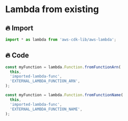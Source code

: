 # Lambda from existing

## 🔥 Import

```typescript
import * as lambda from 'aws-cdk-lib/aws-lambda';
```

## 🔥 Code

```typescript
const myFunction = lambda.Function.fromFunctionArn(
  this,
  'imported-lambda-func',
  'EXTERNAL_LAMBDA_FUNCTION_ARN',
);
```

```typescript
const myFunction = lambda.Function.fromFunctionName(
  this,
  'imported-lambda-func',
  'EXTERNAL_LAMBDA_FUNCTION_NAME',
);
```
